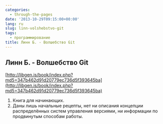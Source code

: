 ```yaml
---
categories:
  - through-the-pages
date: '2013-10-29T09:15:00+00:00'
lang: ru
slug: linn-volshebstvo-git
tags:
  - программирование
title: Линн Б. - Волшебство Git
---
```





## Линн Б. - Волшебство Git

[http://libgen.is/book/index.php?md5=347b462d91d20779ec736d5f393645ba](http://libgen.is/book/index.php?md5=347b462d91d20779ec736d5f393645ba)  

1.  Книга для начинающих.
2.  Даны лишь начальные рецепты, нет ни описания концепции распределённых систем управления версиями, ни информации по продвинутым способам работы.

